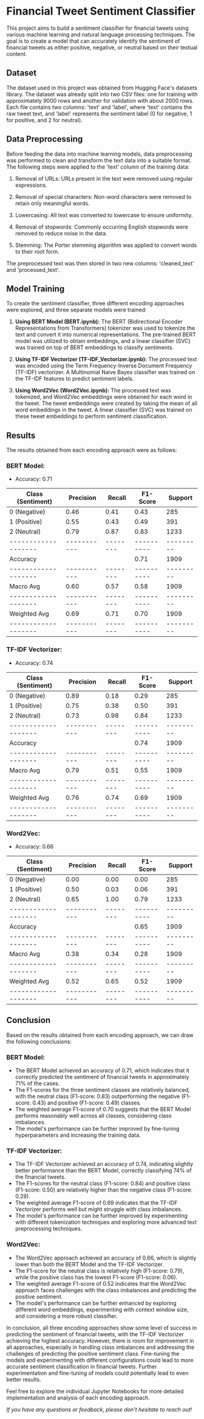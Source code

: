 # Financial Tweet Sentiment Classifier

This project aims to build a sentiment classifier for financial tweets using various machine learning and natural language processing techniques. The goal is to create a model that can accurately identify the sentiment of financial tweets as either positive, negative, or neutral based on their textual content.

## Dataset

The dataset used in this project was obtained from Hugging Face's datasets library. The dataset was already split into two CSV files: one for training with approximately 9000 rows and another for validation with about 2000 rows. Each file contains two columns: 'text' and 'label', where 'text' contains the raw tweet text, and 'label' represents the sentiment label (0 for negative, 1 for positive, and 2 for neutral).

## Data Preprocessing

Before feeding the data into machine learning models, data preprocessing was performed to clean and transform the text data into a suitable format. The following steps were applied to the 'text' column of the training data:

1. Removal of URLs: URLs present in the text were removed using regular expressions.

2. Removal of special characters: Non-word characters were removed to retain only meaningful words.

3. Lowercasing: All text was converted to lowercase to ensure uniformity.

4. Removal of stopwords: Commonly occurring English stopwords were removed to reduce noise in the data.

5. Stemming: The Porter stemming algorithm was applied to convert words to their root form.

The preprocessed text was then stored in two new columns: 'cleaned_text' and 'processed_text'.

## Model Training

To create the sentiment classifier, three different encoding approaches were explored, and three separate models were trained:

1. **Using BERT Model (BERT.ipynb):** The BERT (Bidirectional Encoder Representations from Transformers) tokenizer was used to tokenize the text and convert it into numerical representations. The pre-trained BERT model was utilized to obtain embeddings, and a linear classifier (SVC) was trained on top of BERT embeddings to classify sentiments.

2. **Using TF-IDF Vectorizer (TF-IDF_Vectorizer.ipynb):** The processed text was encoded using the Term Frequency-Inverse Document Frequency (TF-IDF) vectorizer. A Multinomial Naive Bayes classifier was trained on the TF-IDF features to predict sentiment labels.

3. **Using Word2Vec (Word2Vec.ipynb):** The processed text was tokenized, and Word2Vec embeddings were obtained for each word in the tweet. The tweet embeddings were created by taking the mean of all word embeddings in the tweet. A linear classifier (SVC) was trained on these tweet embeddings to perform sentiment classification.

## Results

The results obtained from each encoding approach were as follows:

### BERT Model:

- Accuracy: 0.71

| Class (Sentiment) | Precision | Recall | F1-Score | Support |
|-------------------|---------- |--------|----------|---------|
| 0 (Negative)      |   0.46    |  0.41  |   0.43   |  285    |
| 1 (Positive)      |   0.55    |  0.43  |   0.49   |  391    |
| 2 (Neutral)       |   0.79    |  0.87  |   0.83   |  1233   |
|-------------------|-----------|--------|----------|---------|
| Accuracy          |           |        |   0.71   |  1909   |
|-------------------|-----------|--------|----------|---------|
| Macro Avg         |   0.60    |  0.57  |   0.58   |  1909   |
|-------------------|-----------|--------|----------|---------|
| Weighted Avg      |   0.69    |  0.71  |   0.70   |  1909   |
|-------------------|-----------|--------|----------|---------|

### TF-IDF Vectorizer:

- Accuracy: 0.74

| Class (Sentiment) | Precision | Recall | F1-Score | Support |
|-------------------|-----------|--------|----------|---------|
| 0 (Negative)      | 0.89      | 0.18   | 0.29     | 285     |
| 1 (Positive)      | 0.75      | 0.38   | 0.50     | 391     |
| 2 (Neutral)       | 0.73      | 0.98   | 0.84     | 1233    |
|-------------------|-----------|--------|----------|---------|
| Accuracy          |           |        | 0.74     | 1909    |
|-------------------|-----------|--------|----------|---------|
| Macro Avg         | 0.79      | 0.51   | 0.55     | 1909    |
|-------------------|-----------|--------|----------|---------|
| Weighted Avg      | 0.76      | 0.74   | 0.69     | 1909    |
|-------------------|-----------|--------|----------|---------|


### Word2Vec:

- Accuracy: 0.66 

| Class (Sentiment) | Precision | Recall | F1-Score | Support |
|-------------------|---------- |--------|----------|---------|
| 0 (Negative)      |   0.00    |  0.00  |   0.00   |  285    |
| 1 (Positive)      |   0.50    |  0.03  |   0.06   |  391    |
| 2 (Neutral)       |   0.65    |  1.00  |   0.79   |  1233   |
|-------------------|-----------|--------|----------|---------|
| Accuracy          |           |        |   0.65   |  1909   |
|-------------------|-----------|--------|----------|---------|
| Macro Avg         |   0.38    |  0.34  |   0.28   |  1909   |
|-------------------|-----------|--------|----------|---------|
| Weighted Avg      |   0.52    |  0.65  |   0.52   |  1909   |
|-------------------|-----------|--------|----------|---------|

## Conclusion

Based on the results obtained from each encoding approach, we can draw the following conclusions:

### BERT Model:

- The BERT Model achieved an accuracy of 0.71, which indicates that it correctly predicted the sentiment of financial tweets in approximately 71% of the cases.
- The F1-scores for the three sentiment classes are relatively balanced, with the neutral class (F1-score: 0.83) outperforming the negative (F1-score: 0.43) and positive (F1-score: 0.49) classes.
- The weighted average F1-score of 0.70 suggests that the BERT Model performs reasonably well across all classes, considering class imbalances.
- The model's performance can be further improved by fine-tuning hyperparameters and increasing the training data.

### TF-IDF Vectorizer:

- The TF-IDF Vectorizer achieved an accuracy of 0.74, indicating slightly better performance than the BERT Model, correctly classifying 74% of the financial tweets.
- The F1-scores for the neutral class (F1-score: 0.84) and positive class (F1-score: 0.50) are relatively higher than the negative class (F1-score: 0.29).
- The weighted average F1-score of 0.69 indicates that the TF-IDF Vectorizer performs well but might struggle with class imbalances.
- The model's performance can be further improved by experimenting with different tokenization techniques and exploring more advanced text preprocessing techniques.

### Word2Vec:

- The Word2Vec approach achieved an accuracy of 0.66, which is slightly lower than both the BERT Model and the TF-IDF Vectorizer.
- The F1-score for the neutral class is relatively high (F1-score: 0.79), while the positive class has the lowest F1-score (F1-score: 0.06).
- The weighted average F1-score of 0.52 indicates that the Word2Vec approach faces challenges with the class imbalances and predicting the positive sentiment.
- The model's performance can be further enhanced by exploring different word embeddings, experimenting with context window size, and considering a more robust classifier.

In conclusion, all three encoding approaches show some level of success in predicting the sentiment of financial tweets, with the TF-IDF Vectorizer achieving the highest accuracy. However, there is room for improvement in all approaches, especially in handling class imbalances and addressing the challenges of predicting the positive sentiment class. Fine-tuning the models and experimenting with different configurations could lead to more accurate sentiment classification in financial tweets. Further experimentation and fine-tuning of models could potentially lead to even better results.

Feel free to explore the individual Jupyter Notebooks for more detailed implementation and analysis of each encoding approach.

*If you have any questions or feedback, please don't hesitate to reach out!*
